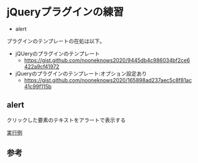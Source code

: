 # jQueryプラグインの練習

- alert

プラグインのテンプレートの在処は以下。

- jQUeryのプラグインのテンプレート
    - https://gist.github.com/nooneknows2020/9445db4c986034bf2ce6422a9cf41972
- jQueryのプラグインのテンプレート:オプション設定あり
    - https://gist.github.com/nooneknows2020/165898ad237aec5c8f81ac41c99f115b

## alert

クリックした要素のテキストをアラートで表示する

[実行例](https://nooneknows2020.github.io/jQuery-lesson/alert/lesson1/)


## 参考

